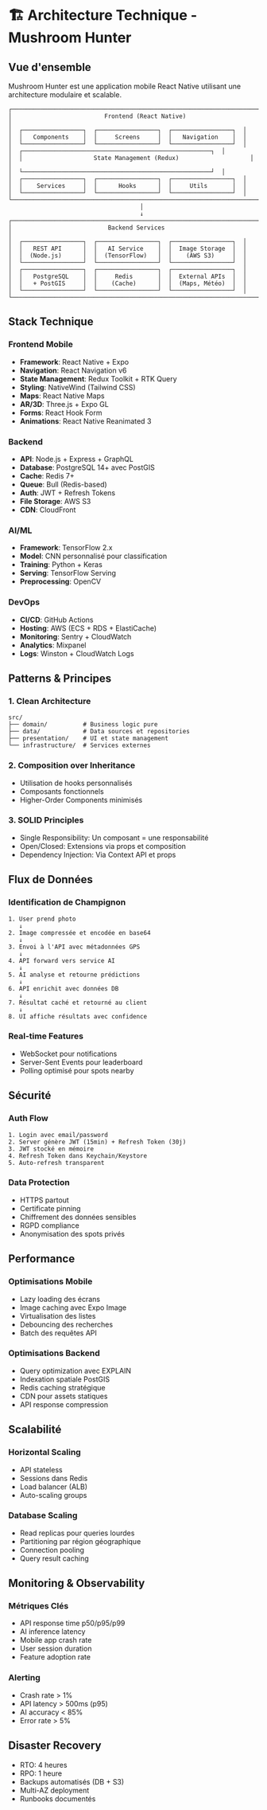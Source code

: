 # 🏗️ Architecture Technique - Mushroom Hunter

## Vue d'ensemble

Mushroom Hunter est une application mobile React Native utilisant une architecture modulaire et scalable.

```
┌─────────────────────────────────────────────────────────────────────┐
│                          Frontend (React Native)                      │
│  ┌─────────────────┐  ┌─────────────────┐  ┌─────────────────┐  │
│  │   Components    │  │     Screens     │  │   Navigation    │  │
│  └─────────────────┘  └─────────────────┘  └─────────────────┘  │
│  ┌─────────────────────────────────────────────────────┐  │
│  │                    State Management (Redux)                    │  │
│  └─────────────────────────────────────────────────────┘  │
│  ┌─────────────────┐  ┌─────────────────┐  ┌─────────────────┐  │
│  │    Services     │  │      Hooks      │  │     Utils       │  │
│  └─────────────────┘  └─────────────────┘  └─────────────────┘  │
└─────────────────────────────────────────────────────────────────────┘
                                     │
                                     ↓
┌─────────────────────────────────────────────────────────────────────┐
│                           Backend Services                            │
│  ┌─────────────────┐  ┌─────────────────┐  ┌─────────────────┐  │
│  │   REST API      │  │   AI Service    │  │  Image Storage  │  │
│  │  (Node.js)      │  │  (TensorFlow)   │  │    (AWS S3)     │  │
│  └─────────────────┘  └─────────────────┘  └─────────────────┘  │
│  ┌─────────────────┐  ┌─────────────────┐  ┌─────────────────┐  │
│  │   PostgreSQL    │  │     Redis       │  │  External APIs  │  │
│  │   + PostGIS     │  │    (Cache)      │  │  (Maps, Météo)  │  │
│  └─────────────────┘  └─────────────────┘  └─────────────────┘  │
└─────────────────────────────────────────────────────────────────────┘
```

## Stack Technique

### Frontend Mobile
- **Framework**: React Native + Expo
- **Navigation**: React Navigation v6
- **State Management**: Redux Toolkit + RTK Query
- **Styling**: NativeWind (Tailwind CSS)
- **Maps**: React Native Maps
- **AR/3D**: Three.js + Expo GL
- **Forms**: React Hook Form
- **Animations**: React Native Reanimated 3

### Backend
- **API**: Node.js + Express + GraphQL
- **Database**: PostgreSQL 14+ avec PostGIS
- **Cache**: Redis 7+
- **Queue**: Bull (Redis-based)
- **Auth**: JWT + Refresh Tokens
- **File Storage**: AWS S3
- **CDN**: CloudFront

### AI/ML
- **Framework**: TensorFlow 2.x
- **Model**: CNN personnalisé pour classification
- **Training**: Python + Keras
- **Serving**: TensorFlow Serving
- **Preprocessing**: OpenCV

### DevOps
- **CI/CD**: GitHub Actions
- **Hosting**: AWS (ECS + RDS + ElastiCache)
- **Monitoring**: Sentry + CloudWatch
- **Analytics**: Mixpanel
- **Logs**: Winston + CloudWatch Logs

## Patterns & Principes

### 1. Clean Architecture
```
src/
├── domain/          # Business logic pure
├── data/            # Data sources et repositories
├── presentation/    # UI et state management
└── infrastructure/  # Services externes
```

### 2. Composition over Inheritance
- Utilisation de hooks personnalisés
- Composants fonctionnels
- Higher-Order Components minimisés

### 3. SOLID Principles
- Single Responsibility: Un composant = une responsabilité
- Open/Closed: Extensions via props et composition
- Dependency Injection: Via Context API et props

## Flux de Données

### Identification de Champignon
```
1. User prend photo
   ↓
2. Image compressée et encodée en base64
   ↓
3. Envoi à l'API avec métadonnées GPS
   ↓
4. API forward vers service AI
   ↓
5. AI analyse et retourne prédictions
   ↓
6. API enrichit avec données DB
   ↓
7. Résultat caché et retourné au client
   ↓
8. UI affiche résultats avec confidence
```

### Real-time Features
- WebSocket pour notifications
- Server-Sent Events pour leaderboard
- Polling optimisé pour spots nearby

## Sécurité

### Auth Flow
```
1. Login avec email/password
2. Server génère JWT (15min) + Refresh Token (30j)
3. JWT stocké en mémoire
4. Refresh Token dans Keychain/Keystore
5. Auto-refresh transparent
```

### Data Protection
- HTTPS partout
- Certificate pinning
- Chiffrement des données sensibles
- RGPD compliance
- Anonymisation des spots privés

## Performance

### Optimisations Mobile
- Lazy loading des écrans
- Image caching avec Expo Image
- Virtualisation des listes
- Debouncing des recherches
- Batch des requêtes API

### Optimisations Backend
- Query optimization avec EXPLAIN
- Indexation spatiale PostGIS
- Redis caching stratégique
- CDN pour assets statiques
- API response compression

## Scalabilité

### Horizontal Scaling
- API stateless
- Sessions dans Redis
- Load balancer (ALB)
- Auto-scaling groups

### Database Scaling
- Read replicas pour queries lourdes
- Partitioning par région géographique
- Connection pooling
- Query result caching

## Monitoring & Observability

### Métriques Clés
- API response time p50/p95/p99
- AI inference latency
- Mobile app crash rate
- User session duration
- Feature adoption rate

### Alerting
- Crash rate > 1%
- API latency > 500ms (p95)
- AI accuracy < 85%
- Error rate > 5%

## Disaster Recovery

- RTO: 4 heures
- RPO: 1 heure
- Backups automatisés (DB + S3)
- Multi-AZ deployment
- Runbooks documentés
